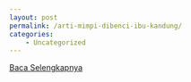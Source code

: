 ```yaml
---
layout: post
permalink: /arti-mimpi-dibenci-ibu-kandung/
categories:
    - Uncategorized
---
```


[Baca Selengkapnya](/06)
